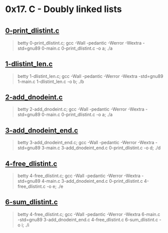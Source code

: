 # 0x17. C - Doubly linked lists

#

## [0-print_dlistint.c](0-print_dlistint.c)
> betty 0-print_dlistint.c; gcc -Wall -pedantic -Werror -Wextra -std=gnu89 0-main.c 0-print_dlistint.c -o a; ./a

## [1-dlistint_len.c](1-dlistint_len.c)
> betty 1-dlistint_len.c; gcc -Wall -pedantic -Werror -Wextra -std=gnu89 1-main.c 1-dlistint_len.c -o b; ./b

## [2-add_dnodeint.c](2-add_dnodeint.c)
> betty 2-add_dnodeint.c; gcc -Wall -pedantic -Werror -Wextra -std=gnu89 0-main.c 0-print_dlistint.c -o a; ./a

## [3-add_dnodeint_end.c](3-add_dnodeint_end.c)
> betty 3-add_dnodeint_end.c; gcc -Wall -pedantic -Werror -Wextra -std=gnu89 3-main.c 3-add_dnodeint_end.c 0-print_dlistint.c -o d; ./d

## [4-free_dlistint.c](4-free_dlistint.c)
> betty 4-free_dlistint.c; gcc -Wall -pedantic -Werror -Wextra -std=gnu89 4-main.c 3-add_dnodeint_end.c 0-print_dlistint.c 4-free_dlistint.c -o e; ./e

## [6-sum_dlistint.c](6-sum_dlistint.c)
> betty 4-free_dlistint.c; gcc -Wall -pedantic -Werror -Wextra 6-main.c -std=gnu89 3-add_dnodeint_end.c 4-free_dlistint.c 6-sum_dlistint.c -o i; ./i


